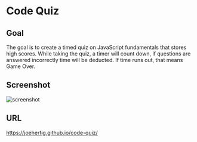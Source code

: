 # Code Quiz

## Goal

The goal is to create a timed quiz on JavaScript fundamentals that stores high scores. While taking the quiz, a timer will count down, if questions are answered incorrectly time will be deducted. If time runs out, that means Game Over.

## Screenshot

![screenshot](https://user-images.githubusercontent.com/87396188/130397159-c3c89d09-63ed-462a-ab50-00f03bea987e.JPG)

## URL

https://joehertig.github.io/code-quiz/

